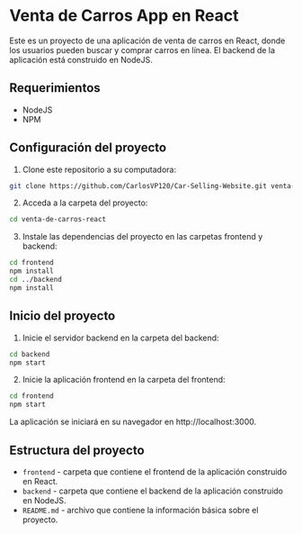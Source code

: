 

# Venta de Carros App en React

Este es un proyecto de una aplicación de venta de carros en React, donde los usuarios pueden buscar y comprar carros en línea. El backend de la aplicación está construido en NodeJS.

## Requerimientos

- NodeJS
- NPM

## Configuración del proyecto

1. Clone este repositorio a su computadora:

```bash
git clone https://github.com/CarlosVP120/Car-Selling-Website.git venta-de-carros-react
```

2. Acceda a la carpeta del proyecto:

```bash
cd venta-de-carros-react
```

3. Instale las dependencias del proyecto en las carpetas frontend y backend:

```bash
cd frontend
npm install
cd ../backend
npm install
```

## Inicio del proyecto

1. Inicie el servidor backend en la carpeta del backend:

```bash
cd backend
npm start
```

2. Inicie la aplicación frontend en la carpeta del frontend:

```bash
cd frontend
npm start
```

La aplicación se iniciará en su navegador en http://localhost:3000.

## Estructura del proyecto

- `frontend` - carpeta que contiene el frontend de la aplicación construido en React.
- `backend` - carpeta que contiene el backend de la aplicación construido en NodeJS.
- `README.md` - archivo que contiene la información básica sobre el proyecto.
